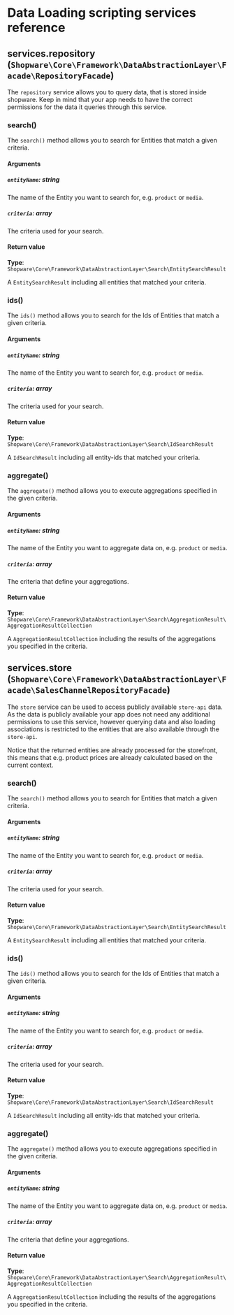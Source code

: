 # Data Loading scripting services reference

## services.repository (`Shopware\Core\Framework\DataAbstractionLayer\Facade\RepositoryFacade`)

The `repository` service allows you to query data, that is stored inside shopware.
Keep in mind that your app needs to have the correct permissions for the data it queries through this service.

### search()

The `search()` method allows you to search for Entities that match a given criteria.


#### Arguments

##### `entityName`: string


The name of the Entity you want to search for, e.g. `product` or `media`.

##### `criteria`: array


The criteria used for your search.


#### Return value

**Type**: `Shopware\Core\Framework\DataAbstractionLayer\Search\EntitySearchResult`

A `EntitySearchResult` including all entities that matched your criteria.

### ids()

The `ids()` method allows you to search for the Ids of Entities that match a given criteria.


#### Arguments

##### `entityName`: string


The name of the Entity you want to search for, e.g. `product` or `media`.

##### `criteria`: array


The criteria used for your search.


#### Return value

**Type**: `Shopware\Core\Framework\DataAbstractionLayer\Search\IdSearchResult`

A `IdSearchResult` including all entity-ids that matched your criteria.

### aggregate()

The `aggregate()` method allows you to execute aggregations specified in the given criteria.


#### Arguments

##### `entityName`: string


The name of the Entity you want to aggregate data on, e.g. `product` or `media`.

##### `criteria`: array


The criteria that define your aggregations.


#### Return value

**Type**: `Shopware\Core\Framework\DataAbstractionLayer\Search\AggregationResult\AggregationResultCollection`

A `AggregationResultCollection` including the results of the aggregations you specified in the criteria.



## services.store (`Shopware\Core\Framework\DataAbstractionLayer\Facade\SalesChannelRepositoryFacade`)

The `store` service can be used to access publicly available `store-api` data.
As the data is publicly available your app does not need any additional permissions to use this service,
however querying data and also loading associations is restricted to the entities that are also available through the `store-api`.

Notice that the returned entities are already processed for the storefront,
this means that e.g. product prices are already calculated based on the current context.

### search()

The `search()` method allows you to search for Entities that match a given criteria.


#### Arguments

##### `entityName`: string


The name of the Entity you want to search for, e.g. `product` or `media`.

##### `criteria`: array


The criteria used for your search.


#### Return value

**Type**: `Shopware\Core\Framework\DataAbstractionLayer\Search\EntitySearchResult`

A `EntitySearchResult` including all entities that matched your criteria.

### ids()

The `ids()` method allows you to search for the Ids of Entities that match a given criteria.


#### Arguments

##### `entityName`: string


The name of the Entity you want to search for, e.g. `product` or `media`.

##### `criteria`: array


The criteria used for your search.


#### Return value

**Type**: `Shopware\Core\Framework\DataAbstractionLayer\Search\IdSearchResult`

A `IdSearchResult` including all entity-ids that matched your criteria.

### aggregate()

The `aggregate()` method allows you to execute aggregations specified in the given criteria.


#### Arguments

##### `entityName`: string


The name of the Entity you want to aggregate data on, e.g. `product` or `media`.

##### `criteria`: array


The criteria that define your aggregations.


#### Return value

**Type**: `Shopware\Core\Framework\DataAbstractionLayer\Search\AggregationResult\AggregationResultCollection`

A `AggregationResultCollection` including the results of the aggregations you specified in the criteria.



